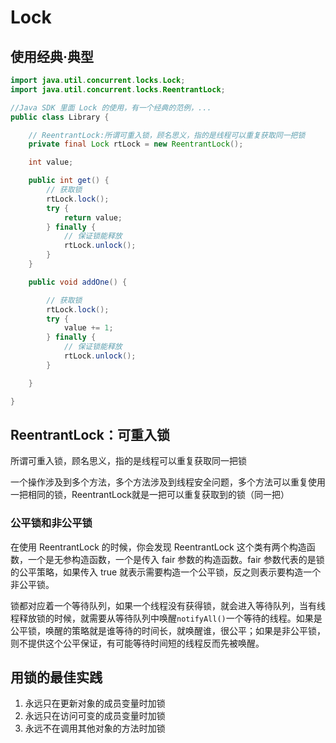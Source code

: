 # Lock

## 使用经典·典型

```java
import java.util.concurrent.locks.Lock;
import java.util.concurrent.locks.ReentrantLock;

//Java SDK 里面 Lock 的使用，有一个经典的范例，...
public class Library {

	// ReentrantLock:所谓可重入锁，顾名思义，指的是线程可以重复获取同一把锁
	private final Lock rtLock = new ReentrantLock();

	int value;

	public int get() {
		// 获取锁
		rtLock.lock();
		try {
			return value;
		} finally {
			// 保证锁能释放
			rtLock.unlock();
		}
	}

	public void addOne() {

		// 获取锁
		rtLock.lock();
		try {
			value += 1;
		} finally {
			// 保证锁能释放
			rtLock.unlock();
		}

	}

}

```

## ReentrantLock：可重入锁


所谓可重入锁，顾名思义，指的是线程可以重复获取同一把锁

一个操作涉及到多个方法，多个方法涉及到线程安全问题，多个方法可以重复使用一把相同的锁，ReentrantLock就是一把可以重复获取到的锁（同一把）

### 公平锁和非公平锁

在使用 ReentrantLock 的时候，你会发现 ReentrantLock 这个类有两个构造函数，一个是无参构造函数，一个是传入 fair 参数的构造函数。fair 参数代表的是锁的公平策略，如果传入 true 就表示需要构造一个公平锁，反之则表示要构造一个非公平锁。

锁都对应着一个等待队列，如果一个线程没有获得锁，就会进入等待队列，当有线程释放锁的时候，就需要从等待队列中唤醒`notifyAll()`一个等待的线程。如果是公平锁，唤醒的策略就是谁等待的时间长，就唤醒谁，很公平；如果是非公平锁，则不提供这个公平保证，有可能等待时间短的线程反而先被唤醒。


## 用锁的最佳实践

1. 永远只在更新对象的成员变量时加锁
2. 永远只在访问可变的成员变量时加锁
3. 永远不在调用其他对象的方法时加锁




